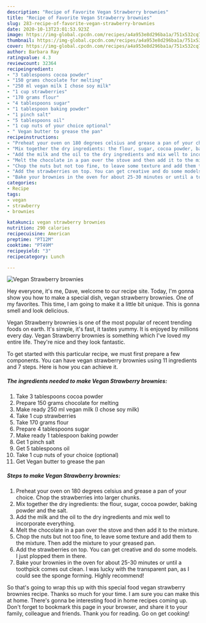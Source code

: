 ```yaml
---
description: "Recipe of Favorite Vegan Strawberry brownies"
title: "Recipe of Favorite Vegan Strawberry brownies"
slug: 283-recipe-of-favorite-vegan-strawberry-brownies
date: 2020-10-13T23:01:53.923Z
image: https://img-global.cpcdn.com/recipes/a4a953e8d296ba1a/751x532cq70/vegan-strawberry-brownies-recipe-main-photo.jpg
thumbnail: https://img-global.cpcdn.com/recipes/a4a953e8d296ba1a/751x532cq70/vegan-strawberry-brownies-recipe-main-photo.jpg
cover: https://img-global.cpcdn.com/recipes/a4a953e8d296ba1a/751x532cq70/vegan-strawberry-brownies-recipe-main-photo.jpg
author: Barbara Ray
ratingvalue: 4.3
reviewcount: 32364
recipeingredient:
- "3 tablespoons cocoa powder"
- "150 grams chocolate for melting"
- "250 ml vegan milk I chose soy milk"
- "1 cup strawberries"
- "170 grams flour"
- "4 tablespoons sugar"
- "1 tablespoon baking powder"
- "1 pinch salt"
- "5 tablespoons oil"
- "1 cup nuts of your choice optional"
- " Vegan butter to grease the pan"
recipeinstructions:
- "Preheat your oven on 180 degrees celsius and grease a pan of your choice. Chop the strawberries into larger chunks."
- "Mix together the dry ingredients: the flour, sugar, cocoa powder, baking powder and the salt."
- "Add the milk and the oil to the dry ingredients and mix well to incorporate everything."
- "Melt the chocolate in a pan over the stove and then add it to the mixture."
- "Chop the nuts but not too fine, to leave some texture and add them to the mixture. Then add the mixture to your greased pan."
- "Add the strawberries on top. You can get creative and do some models. I just plopped them in there."
- "Bake your brownies in the oven for about 25-30 minutes or until a toothpick comes out clean. I was lucky with the transparent pan, as I could see the sponge forming. Highly recommend!"
categories:
- Recipe
tags:
- vegan
- strawberry
- brownies

katakunci: vegan strawberry brownies 
nutrition: 290 calories
recipecuisine: American
preptime: "PT12M"
cooktime: "PT49M"
recipeyield: "3"
recipecategory: Lunch

---
```



![Vegan Strawberry brownies](https://img-global.cpcdn.com/recipes/a4a953e8d296ba1a/751x532cq70/vegan-strawberry-brownies-recipe-main-photo.jpg)

Hey everyone, it's me, Dave, welcome to our recipe site. Today, I'm gonna show you how to make a special dish, vegan strawberry brownies. One of my favorites. This time, I am going to make it a little bit unique. This is gonna smell and look delicious.

Vegan Strawberry brownies is one of the most popular of recent trending foods on earth. It's simple, it's fast, it tastes yummy. It is enjoyed by millions every day. Vegan Strawberry brownies is something which I've loved my entire life. They're nice and they look fantastic.




To get started with this particular recipe, we must first prepare a few components. You can have vegan strawberry brownies using 11 ingredients and 7 steps. Here is how you can achieve it.

<!--inarticleads1-->

##### The ingredients needed to make Vegan Strawberry brownies:

1. Take 3 tablespoons cocoa powder
1. Prepare 150 grams chocolate for melting
1. Make ready 250 ml vegan milk (I chose soy milk)
1. Take 1 cup strawberries
1. Take 170 grams flour
1. Prepare 4 tablespoons sugar
1. Make ready 1 tablespoon baking powder
1. Get 1 pinch salt
1. Get 5 tablespoons oil
1. Take 1 cup nuts of your choice (optional)
1. Get  Vegan butter to grease the pan




<!--inarticleads2-->

##### Steps to make Vegan Strawberry brownies:

1. Preheat your oven on 180 degrees celsius and grease a pan of your choice. Chop the strawberries into larger chunks.
1. Mix together the dry ingredients: the flour, sugar, cocoa powder, baking powder and the salt.
1. Add the milk and the oil to the dry ingredients and mix well to incorporate everything.
1. Melt the chocolate in a pan over the stove and then add it to the mixture.
1. Chop the nuts but not too fine, to leave some texture and add them to the mixture. Then add the mixture to your greased pan.
1. Add the strawberries on top. You can get creative and do some models. I just plopped them in there.
1. Bake your brownies in the oven for about 25-30 minutes or until a toothpick comes out clean. I was lucky with the transparent pan, as I could see the sponge forming. Highly recommend!




So that's going to wrap this up with this special food vegan strawberry brownies recipe. Thanks so much for your time. I am sure you can make this at home. There's gonna be interesting food in home recipes coming up. Don't forget to bookmark this page in your browser, and share it to your family, colleague and friends. Thank you for reading. Go on get cooking!
